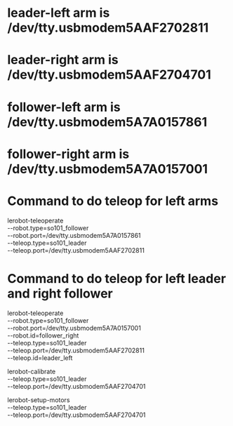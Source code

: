 # leader-left arm is /dev/tty.usbmodem5AAF2702811
# leader-right arm is /dev/tty.usbmodem5AAF2704701 
# follower-left arm is /dev/tty.usbmodem5A7A0157861  
# follower-right arm is /dev/tty.usbmodem5A7A0157001

# Command to do teleop for left arms
lerobot-teleoperate \
    --robot.type=so101_follower \
    --robot.port=/dev/tty.usbmodem5A7A0157861 \
    --teleop.type=so101_leader \
    --teleop.port=/dev/tty.usbmodem5AAF2702811

# Command to do teleop for left leader and right follower
lerobot-teleoperate \
    --robot.type=so101_follower \
    --robot.port=/dev/tty.usbmodem5A7A0157001 \
    --robot.id=follower_right \
    --teleop.type=so101_leader \
    --teleop.port=/dev/tty.usbmodem5AAF2702811 \
    --teleop.id=leader_left

lerobot-calibrate \
    --teleop.type=so101_leader \
    --teleop.port=/dev/tty.usbmodem5AAF2704701 

lerobot-setup-motors \
    --teleop.type=so101_leader \
    --teleop.port=/dev/tty.usbmodem5AAF2704701 